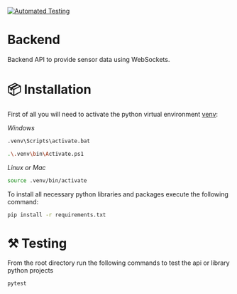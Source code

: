 [![Automated Testing](https://github.com/komax-go-cart/backend/actions/workflows/python.yml/badge.svg)](https://github.com/komax-go-cart/backend/actions/workflows/python.yml)

# Backend
Backend API to provide sensor data using WebSockets.

# 📦 Installation

First of all you will need to activate the python virtual environment [venv](https://docs.python.org/3/library/venv.html):

*Windows*

```bash
.venv\Scripts\activate.bat
```

```bash
.\.venv\bin\Activate.ps1
```

*Linux or Mac*

```bash
source .venv/bin/activate
```

To install all necessary python libraries and packages execute the following command:

```bash
pip install -r requirements.txt
```

# :hammer_and_pick: Testing

From the root directory run the following commands to test the api or library python projects

```bash
pytest
```
